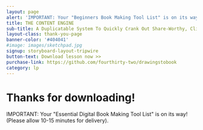 ```yaml
---
layout: page
alert: 'IMPORTANT: Your "Beginners Book Making Tool List" is on its way! (Please allow 10-15 minutes for delivery). Get help implementing your book ideas, read the page below.'
title: THE CONTENT ENGINE
sub-title: A Duplicatable System To Quickly Crank Out Share-Worthy, Clickable Blog Content That Gets You Traffic And Converts That Traffic Into Sales
layout-class: thank-you-page
banner-color: '#404041'
#image: images/sketchpad.jpg
signup: storyboard-layout-tripwire
button-text: Download lesson now >>
purchase-link: https://github.com/fourthirty-two/drawingstobook
category: lp
---
```

Thanks for downloading!
=======================

IMPORTANT: Your "Essential Digital Book Making Tool List" is on its way! (Please allow 10-15 minutes for delivery).
